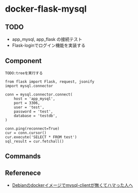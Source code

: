 # docker-flask-mysql

## TODO

* app_mysql, app_flask の接続テスト
* Flask-loginでログイン機能を実装する

## Component

```
TODO:treeを実行する
```



```
from flask import Flask, request, jsonify
import mysql.connector

conn = mysql.connector.connect(
    host = 'app_mysql',
    port = 3306,
    user = 'test',
    password = 'test',
    database = 'testdb',
)

conn.ping(reconnect=True)
cur = conn.cursor()
cur.execute('SELECT * FROM test')
sql_result = cur.fetchall()
```

## Commands

## Referenece

* [Debianのdockerイメージでmysql-clientが無くてハマった人へ](https://qiita.com/henrich/items/1b7ee2f3a72f8bb29cba)